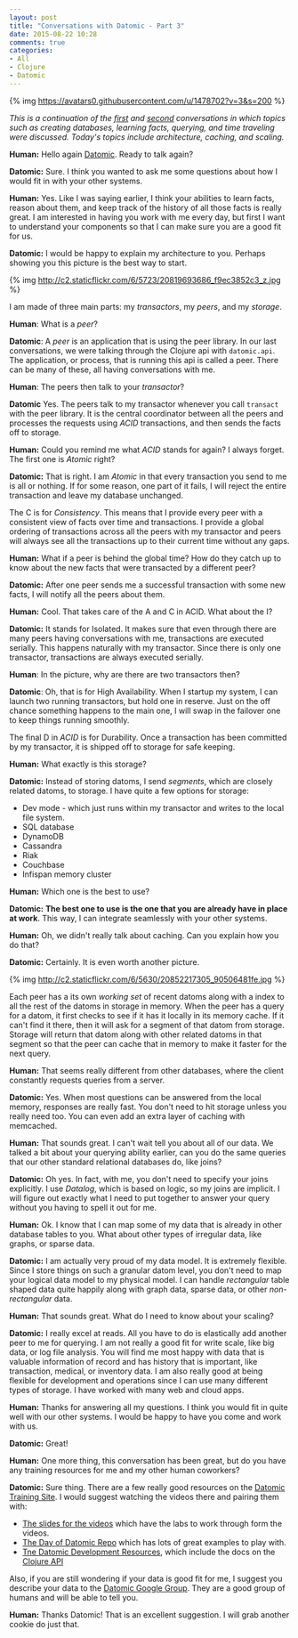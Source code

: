 ```yaml
---
layout: post
title: "Conversations with Datomic - Part 3"
date: 2015-08-22 10:28
comments: true
categories:
- All
- Clojure
- Datomic
---
```


{% img https://avatars0.githubusercontent.com/u/1478702?v=3&s=200 %}

_This is a continuation of the [first](http://gigasquidsoftware.com/blog/2015/08/15/conversations-with-datomic/) and
[second](http://gigasquidsoftware.com/blog/2015/08/19/conversations-with-datomic-part-2/) conversations in which topics such as creating databases,
learning facts, querying, and time traveling were discussed.  Today's topics include architecture, caching, and scaling._

**Human:**  Hello again [Datomic](http://www.datomic.com/). Ready to talk again?

**Datomic:** Sure.  I think you wanted to ask me some questions about how I would fit in with your other systems.

**Human:** Yes.  Like I was saying earlier, I think your abilities to learn facts, reason about them, and keep track of the history of all those facts is really great.
I am interested in having you work with me every day, but first I want to understand your components so that I can make sure you are a good fit for us.

**Datomic:** I would be happy to explain my architecture to you.  Perhaps showing you this picture is the best way to start.

{% img http://c2.staticflickr.com/6/5723/20819693686_f9ec3852c3_z.jpg %}

I am made of three main parts: my _transactors_, my _peers_, and my _storage_.

**Human**:  What is a _peer_?

**Datomic**:  A _peer_ is an application that is using the peer library.  In our last conversations,  we were talking through the Clojure api with `datomic.api`.  The application, or process, that is running this api is called a peer.  There can be many of these, all having conversations with me.

**Human**: The peers then talk to your _transactor_?

**Datomic** Yes. The peers talk to my transactor whenever you call `transact` with the peer library.  It is the central coordinator between all the peers and processes the requests using _ACID_ transactions, and then sends the facts off to storage.

**Human:**  Could you remind me what _ACID_ stands for again?  I always forget.  The first one is _Atomic_ right?

**Datomic:** That is right.  I am _Atomic_ in that every transaction you send to me is all or nothing.  If for some reason, one part of it fails, I will reject the entire transaction and leave my database unchanged.

The C is for _Consistency_.  This means that I provide every peer with a consistent view of facts over time and transactions.  I provide a global ordering of transactions across all the peers with my transactor and peers will always see all the transactions up to their current time without any gaps.

**Human:** What if a peer is behind the global time?  How do they catch up to know about the new facts that were transacted by a different peer?

**Datomic:** After one peer sends me a successful transaction with some new facts, I will notify all the peers about them.

**Human:** Cool. That takes care of the A and C in ACID. What about the I?

**Datomic:** It stands for Isolated.  It makes sure that even through there are many peers having conversations with me, transactions are executed serially.  This happens naturally with my transactor.  Since there is only one transactor, transactions are always executed serially.

**Human**:  In the picture, why are there are two transactors then?

**Datomic**:  Oh, that is for High Availability.  When I startup my system, I can launch two running transactors, but hold one in reserve.  Just on the off chance something happens to the main one, I will swap in the failover one to keep things running smoothly.

The final D in _ACID_ is for Durability.  Once a transaction has been committed by my transactor, it is shipped off to storage for safe keeping.

**Human:** What exactly is this storage?

**Datomic:** Instead of storing datoms, I send _segments_, which are closely related datoms,  to storage.  I have quite a few options for storage:

* Dev mode - which just runs within my transactor and writes to the local file system.
* SQL database
* DynamoDB
* Cassandra
* Riak
* Couchbase
* Infispan memory cluster

**Human:** Which one is the best to use?

**Datomic:** **The best one to use is the one that you are already have in place at work**.  This way, I can integrate seamlessly with your other systems.

**Human:** Oh, we didn't really talk about caching.  Can you explain how you do that?

**Datomic:** Certainly.  It is even worth another picture.

{% img http://c2.staticflickr.com/6/5630/20852217305_90506481fe.jpg %}

Each peer has a its own _working set_ of recent datoms along with a index to all the rest of the datoms in storage in memory.  When the peer has a query for a datom, it first checks to see if it has it locally in its memory cache.  If it can't find it there, then it will ask for a segment of that datom from storage.  Storage will return that datom along with other related datoms in that segment so that the peer can cache that in memory to make it faster for the next query.

**Human:** That seems really different from other databases, where the client constantly requests queries from a server.

**Datomic:** Yes.  When most questions can be answered from the local memory, responses are really fast.  You don't need to hit storage unless you really need too.  You can even add an extra layer of caching with memcached.


**Human:** That sounds great.  I can't wait tell you about all of our data.  We talked a bit about your querying ability earlier, can you do the same queries that our other standard relational databases do, like joins?

**Datomic:** Oh yes.  In fact, with me, you don't need to specify your joins explicitly.  I use _Datalog_, which is based on logic, so my joins are implicit.  I will figure out exactly what I need to put together to answer your query without you having to spell it out for me.

**Human:** Ok.  I know that I can map some of my data that is already in other database tables to you.  What about other types of irregular data, like graphs, or sparse data.

**Datomic:** I am actually very proud of my data model.  It is extremely flexible.  Since I store things on such a granular datom level, you don't need to map your logical data model to my physical model.  I can handle _rectangular_ table shaped data quite happily along with graph data, sparse data, or other _non-rectangular_ data.


**Human:** That sounds great.  What do I need to know about your scaling?


**Datomic:** I really excel at reads.  All you have to do is elastically add another peer to me for querying.  I am not really a good fit for write scale, like big data, or log file analysis.  You will find me most happy with data that is valuable information of record and has history that is important, like transaction, medical, or inventory data.  I am also really good at being flexible for development and operations since I can use many different types of storage.  I have worked with many web and cloud apps.


**Human:** Thanks for answering all my questions.  I think you would fit in quite well with our other systems.  I would be happy to have you come and work with us.

**Datomic:** Great!

**Human:** One more thing, this conversation has been great, but do you have any training resources for me and  my other human coworkers?

**Datomic:** Sure thing. There are a few really good resources on the [Datomic Training Site](http://www.datomic.com/training.html).  I would suggest watching the videos there and pairing them with:

* [The slides for the videos](https://github.com/stuarthalloway/presentations/blob/master/Nov2014/DayOfDatomicNov2014.pdf?raw=true) which have the labs to work through form the videos.
* [The Day of Datomic Repo](https://github.com/Datomic/day-of-datomic) which has lots of great examples to play with.
* [Tne Datomic Development Resources](http://docs.datomic.com/), which include the docs on the [Clojure API](http://docs.datomic.com/clojure/index.html)


Also, if you are still wondering if your data is good fit for me, I suggest you describe your data to the [Datomic Google Group](https://groups.google.com/forum/#!forum/datomic).  They are a good group of humans and will be able to tell you.

**Human:** Thanks Datomic!  That is an excellent suggestion.  I will grab another cookie do just that.
